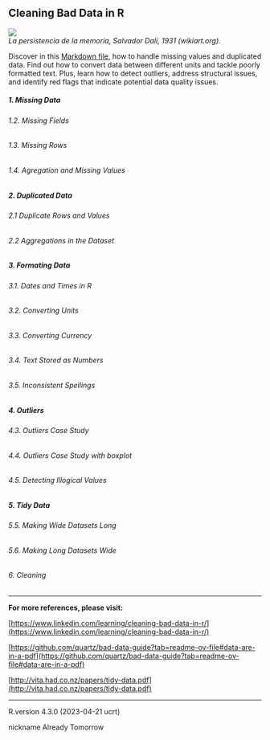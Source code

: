## Cleaning Bad Data in R

![](https://uploads1.wikiart.org/00475/images/salvador-dali/w1siziisijm4njq3mcjdlfsiccisimnvbnzlcnqilcitcxvhbgl0esa5mcatcmvzaxplidiwmdb4mjawmfx1mdazzsjdxq.jpg!Large.jpg)    
*La persistencia de la memoria, Salvador Dalí, 1931 (wikiart.org).*

Discover in this [Markdown file](https://github.com/luis-fernandezt/Cleaning-Bad-Data-in-R/blob/main/Missing%20Data.Rmd), how to handle missing values and duplicated data. Find out how to convert data between different units and tackle poorly formatted text. Plus, learn how to detect outliers, address structural issues, and identify red flags that indicate potential data quality issues.

##### 1. Missing Data
  ###### 1.2. Missing Fields
  ###### 1.3. Missing Rows
  ###### 1.4. Agregation and Missing Values
##### 2. Duplicated Data
  ###### 2.1 Duplicate Rows and Values
  ###### 2.2 Aggregations in the Dataset
##### 3. Formating Data
  ###### 3.1. Dates and Times in R
  ###### 3.2. Converting Units
  ###### 3.3. Converting Currency
  ###### 3.4. Text Stored as Numbers
  ###### 3.5. Inconsistent Spellings
##### 4. Outliers
  ###### 4.3. Outliers Case Study
  ###### 4.4. Outliers Case Study with boxplot
  ###### 4.5. Detecting Illogical Values
##### 5. Tidy Data
  ###### 5.5. Making Wide Datasets Long
  ###### 5.6. Making Long Datasets Wide
###### 6. Cleaning

----

**For more references, please visit:**

[https://www.linkedin.com/learning/cleaning-bad-data-in-r/](https://www.linkedin.com/learning/cleaning-bad-data-in-r/)

[https://github.com/quartz/bad-data-guide?tab=readme-ov-file#data-are-in-a-pdf](https://github.com/quartz/bad-data-guide?tab=readme-ov-file#data-are-in-a-pdf)

[http://vita.had.co.nz/papers/tidy-data.pdf](http://vita.had.co.nz/papers/tidy-data.pdf)

----
R.version 4.3.0 (2023-04-21 ucrt)    

nickname       Already Tomorrow  
